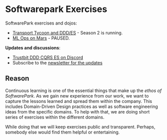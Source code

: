 # Softwarepark Exercises

SoftwarePark exercises and dojos:

- [Transport Tycoon and DDD/ES](transport-tycoon.md) - Season 2 is running.
- [ML Ops on Mars](ml-ops-on-mars/readme.md) - PAUSED.

**Updates and discussions**:

- [Trustbit DDD CQRS ES on Discord](https://discord.gg/jHGbUwxDgv)
- Subscribe to the [newsletter for the updates](https://tinyletter.com/softwarepark)

## Reason

Continuous learning is one of the essential things that make up the *ethos of SoftwarePark*. As we gain new experience from our work, we want to capture the lessons learned and spread them within the company. This includes Domain-Driven Design practices as well as software engineering ideas from the specific domains. To help with that, we are doing short series of exercises within the different domains.

While doing that we will keep exercises public and transparent. Perhaps, somebody else would find them helpful or entertaining.
